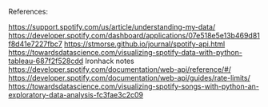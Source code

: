 










References:

https://support.spotify.com/us/article/understanding-my-data/
https://developer.spotify.com/dashboard/applications/07e518e5e13b469d81f8d41e7227fbc7
https://stmorse.github.io/journal/spotify-api.html
https://towardsdatascience.com/visualizing-spotify-data-with-python-tableau-687f2f528cdd
Ironhack notes
https://developer.spotify.com/documentation/web-api/reference/#/
https://developer.spotify.com/documentation/web-api/guides/rate-limits/
https://towardsdatascience.com/visualizing-spotify-songs-with-python-an-exploratory-data-analysis-fc3fae3c2c09
